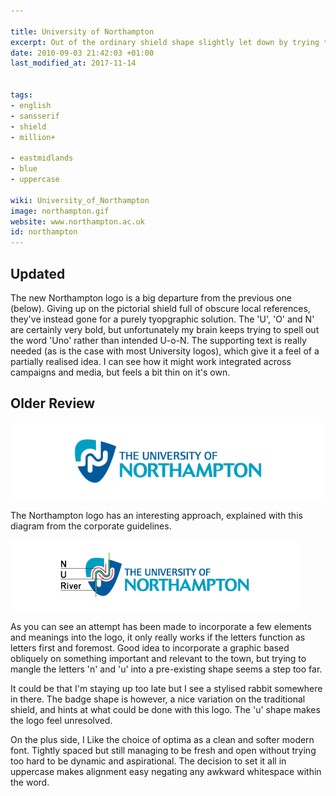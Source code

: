 ```yaml
---

title: University of Northampton
excerpt: Out of the ordinary shield shape slightly let down by trying to do too much.
date: 2010-09-03 21:42:03 +01:00
last_modified_at: 2017-11-14


tags:
- english
- sansserif
- shield
- million+

- eastmidlands
- blue
- uppercase

wiki: University_of_Northampton
image: northampton.gif
website: www.northampton.ac.uk
id: northampton
---
```


## Updated

The new Northampton logo is a big departure from the previous one (below). Giving up on the pictorial shield full of obscure local references, they've instead gone for a purely tyopgraphic solution. The 'U', 'O' and N' are certainly very bold, but unfortunately my brain keeps trying to spell out the word 'Uno' rather than intended U-o-N. The supporting text is really needed (as is the case with most University logos), which give it a feel of a partially realised idea. I can see how it might work integrated across campaigns and media, but feels a bit thin on it's own.

## Older Review

![](/images/logospotter/northampton-old.gif)

The Northampton logo has an interesting approach, explained with this diagram from the corporate guidelines.

<img src="/images/logospotter/northampton-Article.gif" alt="University-of-Northampton-Article" title="University-of-Northampton-Article" width="460" height="113" />

As you can see an attempt has been made to incorporate a few elements and meanings into the logo, it only really works if the letters function as letters first and foremost. Good idea to incorporate a graphic based obliquely on something important and relevant to the town, but trying to mangle the letters 'n' and 'u' into a pre-existing shape seems a step too far.

It could be that I'm staying up too late but I see a stylised rabbit somewhere in there. The badge shape is however, a nice variation on the traditional shield, and hints at what could be done with this logo. The 'u' shape makes the logo feel unresolved.

On the plus side, I Like the choice of optima as a clean and softer modern font. Tightly spaced but still managing to be fresh and open without trying too hard to be dynamic and aspirational. The decision to set it all in uppercase makes alignment easy negating any awkward whitespace within the word.
